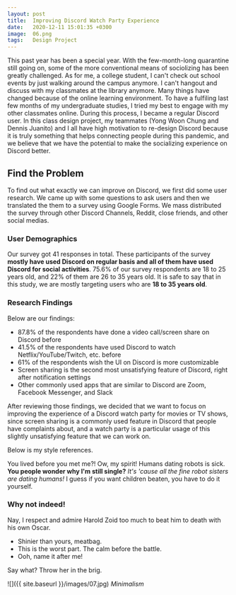 ```yaml
---
layout: post
title:  Improving Discord Watch Party Experience
date:   2020-12-11 15:01:35 +0300
image:  06.png
tags:   Design Project
---
```

This past year has been a special year. With the few-month-long quarantine still going on, some of the more conventional means of sociolizing has been greatly challenged. As for me, a college student, I can't check out school events by just walking around the campus anymore. I can't hangout and discuss with my classmates at the library anymore. Many things have changed because of the online learning environment. To have a fulfiling last few months of my undergraduate studies, I tried my best to engage with my other classmates online. During this process, I became a regular Discord user. In this class design project, my teammates (Yong Woon Chung and Dennis Juanito) and I all have high motivation to re-design Discord because it is truly something that helps connecting people during this pandemic, and we believe that we have the potential to make the socializing experience on Discord better.

## Find the Problem
To find out what exactly we can improve on Discord, we first did some user research. We came up with some questions to ask users and then we translated the them to a survey using Google Forms. We mass distributed the survey through other Discord Channels, Reddit, close friends, and other social medias. 

### User Demographics
Our survey got 41 responses in total. These participants of the survey __mostly have used Discord on regular basis and all of them have used Discord for social activities__. 75.6% of our survey respondents are 18 to 25 years old, and 22% of them are 26 to 35 years old. It is safe to say that in this study, we are mostly targeting users who are __18 to 35 years old__.

### Research Findings
Below are our findings:

* 87.8% of the respondents have done a video call/screen share on Discord before
* 41.5% of the respondents have used Discord to watch Netflix/YouTube/Twitch, etc. before
* 61% of the respondents wish the UI on Discord is more customizable
* Screen sharing is the second most unsatisfying feature of Discord, right after notification settings
* Other commonly used apps that are similar to Discord are Zoom, Facebook Messenger, and Slack

After reviewing those findings, we decided that we want to focus on improving the experience of a Discord watch party for movies or TV shows, since screen sharing is a commonly used feature in Discord that people have complaints about, and a watch party is a particular usage of this slightly unsatisfying feature that we can work on.

Below is my style references.

You lived before you met me?! Ow, my spirit! Humans dating robots is sick. __You people wonder why I'm still single?__ *It's 'cause all the fine robot sisters are dating humans!* I guess if you want children beaten, you have to do it yourself.

### Why not indeed!

Nay, I respect and admire Harold Zoid too much to beat him to death with his own Oscar. 

* Shinier than yours, meatbag.
* This is the worst part. The calm before the battle.
* Ooh, name it after me!

Say what? Throw her in the brig. 

![]({{ site.baseurl }}/images/07.jpg)
*Minimalism*